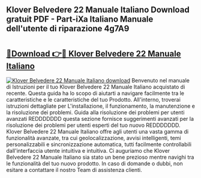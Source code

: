 ## Klover Belvedere 22 Manuale Italiano Download gratuit PDF - Part-iXa Italiano Manuale dell'utente di riparazione 4g7A9

# <h2><a href="http://dfgvs8v.blite.top/?on=Klover+Belvedere+22+Manuale+Italiano">🔗Download 👉🔴 Klover Belvedere 22 Manuale Italiano</a></h2>

[![Klover Belvedere 22 Manuale Italiano download](https://i.imgur.com/lujVjoI.png)](http://dfgvs8v.blite.top/?on=Klover+Belvedere+22+Manuale+Italiano)
Benvenuto nel manuale di Istruzioni per il tuo Klover Belvedere 22 Manuale Italiano acquistato di recente. Questa guida ha lo scopo di aiutarti a navigare facilmente tra le caratteristiche e le caratteristiche del tuo Prodotto. All'interno, troverai istruzioni dettagliate per L'installazione, il funzionamento, la manutenzione e la risoluzione dei problemi. Guida alla risoluzione dei problemi per utenti avanzati REDDDDDDD questa sezione fornisce suggerimenti avanzati per la risoluzione dei problemi per utenti esperti del tuo nuovo REDDDDDDD. Klover Belvedere 22 Manuale Italiano offre agli utenti una vasta gamma di funzionalità avanzate, tra cui geolocalizzazione, avvisi intelligenti, temi personalizzabili e sincronizzazione automatica, tutti facilmente controllabili dall'interfaccia utente intuitiva e intuitiva. Ci auguriamo che Klover Belvedere 22 Manuale Italiano sia stato un bene prezioso mentre navighi tra le funzionalità del tuo nuovo prodotto. In caso di domande o dubbi, non esitare a contattare il nostro Team di assistenza clienti.
